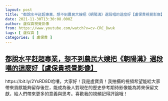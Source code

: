 ```yaml
---
layout: post
title: "都說水平赶超專業，想不到農民大嫂把《朝陽溝》選段唱的這麼好【盧保貴視覺影像】"
date: 2021-11-30T13:30:08.000Z
author: 盧保貴視覺影像
from: https://www.youtube.com/watch?v=cv-CRC_Dwuk
tags: [ 盧保貴 ]
categories: [ 盧保貴 ]
---
```

<!--1638279008000-->
[都說水平赶超專業，想不到農民大嫂把《朝陽溝》選段唱的這麼好【盧保貴視覺影像】](https://www.youtube.com/watch?v=cv-CRC_Dwuk)
------

<div>
https://bit.ly/2YsRD8D哈嘍，大家好！我是盧寶貴！我拍攝的視頻希望能給大家帶來貢獻能夠留存後世，能成為後人對現在的歷史參考期待影像能為將來保留文獻，給人們帶來更多的意義與思考。喜歡我的視頻記得評論哦！
</div>
